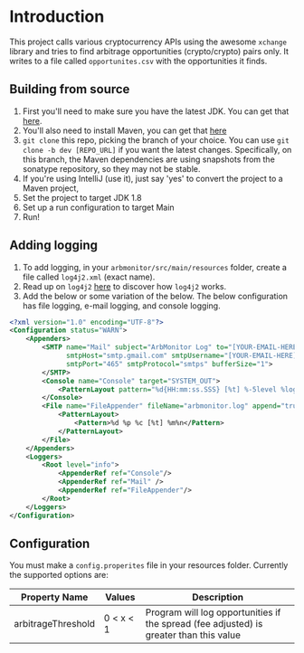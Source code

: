 # Introduction
This project calls various cryptocurrency APIs using the awesome `xchange` library and tries to find arbitrage opportunities (crypto/crypto) pairs only.
It writes to a file called `opportunites.csv` with the opportunities it finds.


## Building from source
1. First you'll need to make sure you have the latest JDK. You can get that [here](http://www.oracle.com/technetwork/java/javase/downloads/index.html).
2. You'll also need to install Maven, you can get that [here](https://maven.apache.org/install.html)
3. `git clone` this repo, picking the branch of your choice. You can use `git clone -b dev [REPO_URL]` if you want the latest changes. Specifically, on this branch, the Maven dependencies
are using snapshots from the sonatype repository, so they may not be stable.
4. If you're using IntelliJ (use it), just say 'yes' to convert the project to a Maven project,
5. Set the project to target JDK 1.8
6. Set up a run configuration to target Main
7. Run!

## Adding logging
1. To add logging, in your `arbmonitor/src/main/resources` folder, create a file called
`log4j2.xml` (exact name).
2. Read up on `log4j2` [here](https://logging.apache.org/log4j/2.x/) to discover how `log4j2` works. 
3. Add the below or some variation of the below. The below configuration has file logging, e-mail logging, and console logging.

```xml
<?xml version="1.0" encoding="UTF-8"?>
<Configuration status="WARN">
    <Appenders>
        <SMTP name="Mail" subject="ArbMonitor Log" to="[YOUR-EMAIL-HERE]" from="[YOUR-EMAIL-HERE]"
              smtpHost="smtp.gmail.com" smtpUsername="[YOUR-EMAIL-HERE]" smtpPassword="[YOUR-EMAIL-PW-HERE]"
              smtpPort="465" smtpProtocol="smtps" bufferSize="1">
        </SMTP>
        <Console name="Console" target="SYSTEM_OUT">
            <PatternLayout pattern="%d{HH:mm:ss.SSS} [%t] %-5level %logger{36} - %msg%n"/>
        </Console>
        <File name="FileAppender" fileName="arbmonitor.log" append="true" bufferedIO="true">
            <PatternLayout>
                <Pattern>%d %p %c [%t] %m%n</Pattern>
            </PatternLayout>
        </File>
    </Appenders>
    <Loggers>
        <Root level="info">
            <AppenderRef ref="Console"/>
            <AppenderRef ref="Mail" />
            <AppenderRef ref="FileAppender"/>
        </Root>
    </Loggers>
</Configuration>
```

## Configuration
You must make a `config.properites` file in your resources folder. Currently the supported options are:

| Property Name      | Values    | Description                                                                            |
|--------------------|-----------|----------------------------------------------------------------------------------------|
| arbitrageThreshold | 0 < x < 1 | Program will log opportunities if the spread (fee adjusted) is greater than this value |



